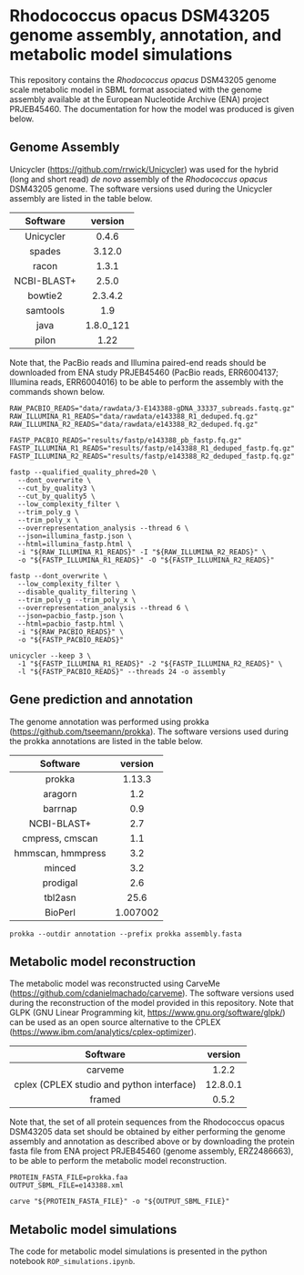 # Rhodococcus opacus DSM43205 genome assembly, annotation, and metabolic model simulations

This repository contains the _Rhodococcus opacus_ DSM43205 genome scale
metabolic model in SBML format associated with the genome assembly available at
the European Nucleotide Archive (ENA) project PRJEB45460. The documentation for
how the model was produced is given below.

## Genome Assembly

Unicycler (https://github.com/rrwick/Unicycler) was used for the hybrid (long
and short read) _de novo_ assembly of the _Rhodococcus opacus_ DSM43205 genome.
The software versions used during the Unicycler assembly are listed in the table
below.


| Software | version |
|:--------:|:-------:|
| Unicycler | 0.4.6 |
| spades | 3.12.0 |
| racon | 1.3.1 |
| NCBI-BLAST+ | 2.5.0 |
| bowtie2 | 2.3.4.2 |
| samtools | 1.9 |
| java | 1.8.0_121 |
| pilon | 1.22 |

Note that, the PacBio reads and Illumina paired-end reads should be downloaded
from ENA study PRJEB45460 (PacBio reads, ERR6004137; Illumina reads, ERR6004016)
to be able to perform the assembly with the commands shown below.

```{bash}
RAW_PACBIO_READS="data/rawdata/3-E143388-gDNA_33337_subreads.fastq.gz"
RAW_ILLUMINA_R1_READS="data/rawdata/e143388_R1_deduped.fq.gz"
RAW_ILLUMINA_R2_READS="data/rawdata/e143388_R2_deduped.fq.gz"

FASTP_PACBIO_READS="results/fastp/e143388_pb_fastp.fq.gz"
FASTP_ILLUMINA_R1_READS="results/fastp/e143388_R1_deduped_fastp.fq.gz"
FASTP_ILLUMINA_R2_READS="results/fastp/e143388_R2_deduped_fastp.fq.gz"

fastp --qualified_quality_phred=20 \ 
  --dont_overwrite \
  --cut_by_quality3 \
  --cut_by_quality5 \
  --low_complexity_filter \
  --trim_poly_g \
  --trim_poly_x \
  --overrepresentation_analysis --thread 6 \
  --json=illumina_fastp.json \
  --html=illumina_fastp.html \
  -i "${RAW_ILLUMINA_R1_READS}" -I "${RAW_ILLUMINA_R2_READS}" \
  -o "${FASTP_ILLUMINA_R1_READS}" -O "${FASTP_ILLUMINA_R2_READS}"
  
fastp --dont_overwrite \
  --low_complexity_filter \
  --disable_quality_filtering \
  --trim_poly_g --trim_poly_x \
  --overrepresentation_analysis --thread 6 \
  --json=pacbio_fastp.json \
  --html=pacbio_fastp.html \
  -i "${RAW_PACBIO_READS}" \
  -o "${FASTP_PACBIO_READS}"
  
unicycler --keep 3 \
  -1 "${FASTP_ILLUMINA_R1_READS}" -2 "${FASTP_ILLUMINA_R2_READS}" \
  -l "${FASTP_PACBIO_READS}" --threads 24 -o assembly
```

## Gene prediction and annotation

The genome annotation was performed using prokka
(https://github.com/tseemann/prokka). The software versions used during the
prokka annotations are listed in the table below.

| Software | version |
|:--------:|:-------:|
| prokka | 1.13.3 |
| aragorn | 1.2 |
| barrnap | 0.9 |
| NCBI-BLAST+ | 2.7 |
| cmpress, cmscan | 1.1 |
| hmmscan, hmmpress | 3.2 |
| minced | 3.2 |
| prodigal | 2.6 |
| tbl2asn | 25.6 |
| BioPerl | 1.007002 |

```{bash}
prokka --outdir annotation --prefix prokka assembly.fasta
```

## Metabolic model reconstruction

The metabolic model was reconstructed using CarveMe
(https://github.com/cdanielmachado/carveme). The software versions used during
the reconstruction of the model provided in this repository. Note that GLPK (GNU
Linear Programming kit, https://www.gnu.org/software/glpk/) can be used as an
open source alternative to the CPLEX
(https://www.ibm.com/analytics/cplex-optimizer).

| Software | version |
|:--------:|:-------:|
| carveme | 1.2.2 |
| cplex (CPLEX studio and python interface) | 12.8.0.1 |
| framed | 0.5.2 |


Note that, the set of all protein sequences from the Rhodococcus opacus DSM43205
data set should be obtained by either performing the genome assembly and
annotation as described above or by downloading the protein fasta file from ENA
project PRJEB45460 (genome assembly, ERZ2486663), to be able to perform the
metabolic model reconstruction.


```{bash}
PROTEIN_FASTA_FILE=prokka.faa
OUTPUT_SBML_FILE=e143388.xml

carve "${PROTEIN_FASTA_FILE}" -o "${OUTPUT_SBML_FILE}"
```

## Metabolic model simulations

The code for metabolic model simulations is presented in the python notebook `ROP_simulations.ipynb`.
